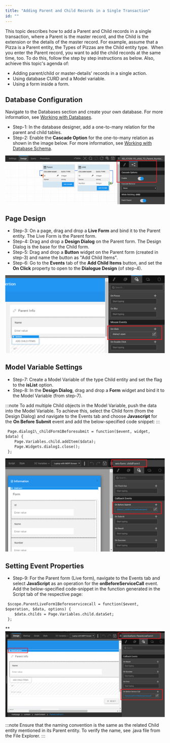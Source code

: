```yaml
---
title: "Adding Parent and Child Records in a Single Transaction"
id: ""
---
```


This topic describes how to add a Parent and Child records in a single transaction, where a Parent is the master record, and the Child is the extension or the details of the master record. For example, assume that a Pizza is a Parent entity, the Types of Pizzas are the Child entity type.  When you enter the Parent record, you want to add the child records at the same time, too. To do this, follow the step by step instructions as below. Also, achieve this topic's agenda of:

- Adding parent/child or master-details' records in a single action.
- Using database CURD and a Model variable.
- Using a form inside a form.

## Database Configuration

Navigate to the Databases section and create your own database. For more information, see [Working with Databases](/learn/app-development/services/database-services/working-with-databases/).

- Step-1: In the database designer, add a one-to-many relation for the parent and child tables.
- Step-2: Enable the **Cascade Option** for the one-to-many relation as shown in the image below. For more information, see [Working with Database Schema](/learn/app-development/services/database-services/working-database-schema/).

[![](/learn/assets/cascade-options-1.png)](/learn/assets/cascade-options-1.png)

## Page Design

- Step-3: On a page, drag and drop a **Live Form** and bind it to the Parent entity. The Live Form is the Parent form.
- Step-4: Drag and drop a **Design Dialog** on the Parent form. The Design Dialog is the base for the Child form.
- Step-5: Drag and drop a **Button** widget on the Parent form (created in step-3) and name the button as "Add Child Items".
- Step-6: Go to the **Events** tab of the **Add Child Items** button, and set the **On Click** property to open to the **Dialogue Design** (of step-4).

[![](/learn/assets/EventsDialog-e1559301180845.png)](/learn/assets/EventsDialog.png)

## Model Variable Settings

- Step-7: Create a Model Variable of the type Child entity and set the flag to the **isList** option.
- Step-8: In the **Design Dialog**, drag and drop a **Form** widget and bind it to the Model Variable (from step-7).

:::note
To add multiple Child objects in the Model Variable, push the data into the Model Variable. To achieve this, select the Child form (from the Design Dialog) and navigate to the Events tab and choose **Javascript** for the **On Before Submit** event and add the below-specified code snippet:
:::
```
 Page.dialog1\_childForm1Beforesubmit = function($event, widget, $data) {
    Page.Variables.child.addItem($data);
    Page.Widgets.dialog1.close();
 };
```
[![](/learn/assets/On-Before-Submit.png)](/learn/assets/On-Before-Submit.png)

## Setting Event Properties

- Step-9: For the Parent form (Live form), navigate to the Events tab and select **JavaScript** as an operation for the **onBeforeServiceCall** event. Add the below-specified code-snippet in the function generated in the Script tab of the respective page:
```
 $scope.ParentLiveForm1Beforeservicecall = function($event, $operation, $data, options) {
    $data.childs = Page.Variables.child.dataSet;
 };
```
**[![](/learn/assets/On-Before-Service-Call.png)](/learn/assets/On-Before-Service-Call.png)

:::note
Ensure that the naming convention is the same as the related Child entity mentioned in its Parent entity. To verify the name, see .java file from the File Explorer.
:::
